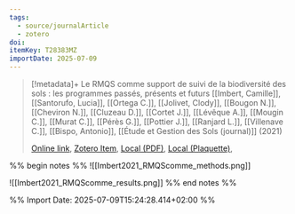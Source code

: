 ```yaml
---
tags:
  - source/journalArticle
  - zotero
doi: 
itemKey: T28383MZ
importDate: 2025-07-09
---
```

>[!metadata]+
> Le RMQS comme support de suivi de la biodiversité des sols : les programmes passés, présents et futurs
> [[Imbert, Camille]], [[Santorufo, Lucia]], [[Ortega C.]], [[Jolivet, Clody]], [[Bougon N.]], [[Cheviron N.]], [[Cluzeau D.]], [[Cortet J.]], [[Lévêque A.]], [[Mougin C.]], [[Murat C.]], [[Pérès G.]], [[Pottier J.]], [[Ranjard L.]], [[Villenave C.]], [[Bispo, Antonio]], 
> [[Étude et Gestion des Sols (journal)]] (2021)
> 
> [Online link](https://hal.inrae.fr/hal-03484172v1/document), [Zotero Item](zotero://select/library/items/T28383MZ), [Local (PDF)](file://C:/Users/aburg/Documents/references/zotero/storage/LEL4YKR5/_document.pdf),  [Local (Plaquette)](file://C:/Users/aburg/Documents/references/zotero/storage/LLWRUBW9/Biodiv.pdf), 

%% begin notes %%
![[Imbert2021_RMQScomme_methods.png]]

![[Imbert2021_RMQScomme_results.png]]
%% end notes %%

%% Import Date: 2025-07-09T15:24:28.414+02:00 %%
